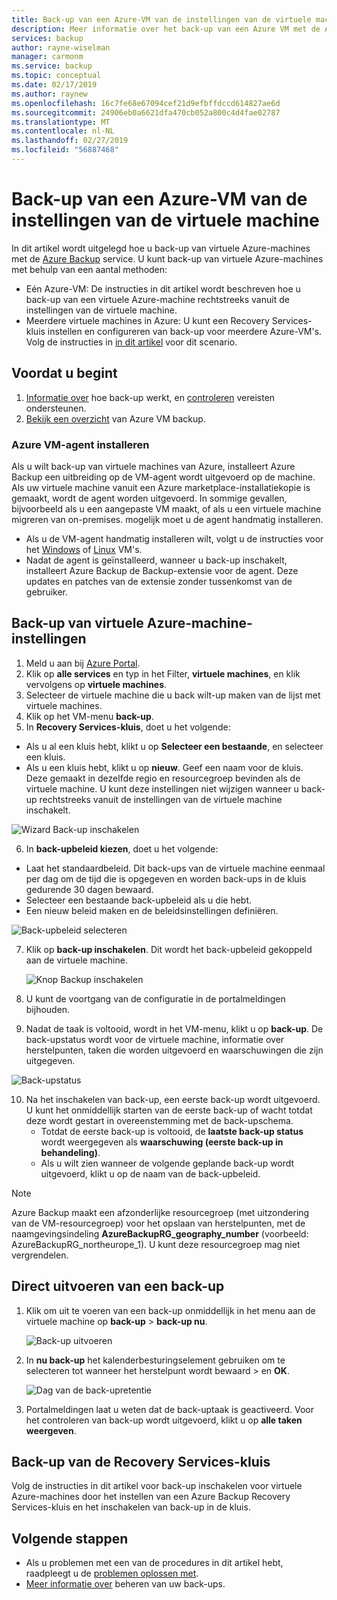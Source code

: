```yaml
---
title: Back-up van een Azure-VM van de instellingen van de virtuele machine met de Azure Backup-service
description: Meer informatie over het back-up van een Azure VM met de Azure Backup-service
services: backup
author: rayne-wiselman
manager: carmonm
ms.service: backup
ms.topic: conceptual
ms.date: 02/17/2019
ms.author: raynew
ms.openlocfilehash: 16c7fe68e67094cef21d9efbffdccd614827ae6d
ms.sourcegitcommit: 24906eb0a6621dfa470cb052a800c4d4fae02787
ms.translationtype: MT
ms.contentlocale: nl-NL
ms.lasthandoff: 02/27/2019
ms.locfileid: "56887468"
---
```

# <a name="back-up-an-azure-vm-from-the-vm-settings"></a>Back-up van een Azure-VM van de instellingen van de virtuele machine

In dit artikel wordt uitgelegd hoe u back-up van virtuele Azure-machines met de [Azure Backup](backup-overview.md) service. U kunt back-up van virtuele Azure-machines met behulp van een aantal methoden:

- Eén Azure-VM: De instructies in dit artikel wordt beschreven hoe u back-up van een virtuele Azure-machine rechtstreeks vanuit de instellingen van de virtuele machine.
- Meerdere virtuele machines in Azure: U kunt een Recovery Services-kluis instellen en configureren van back-up voor meerdere Azure-VM's. Volg de instructies in [in dit artikel](backup-azure-arm-vms-prepare.md) voor dit scenario.

 

## <a name="before-you-start"></a>Voordat u begint

1. [Informatie over](backup-architecture.md#how-does-azure-backup-work) hoe back-up werkt, en [controleren](backup-support-matrix.md#azure-vm-backup-support) vereisten ondersteunen. 
2. [Bekijk een overzicht](backup-azure-vms-introduction.md) van Azure VM backup.

### <a name="azure-vm-agent-installation"></a>Azure VM-agent installeren

Als u wilt back-up van virtuele machines van Azure, installeert Azure Backup een uitbreiding op de VM-agent wordt uitgevoerd op de machine. Als uw virtuele machine vanuit een Azure marketplace-installatiekopie is gemaakt, wordt de agent worden uitgevoerd. In sommige gevallen, bijvoorbeeld als u een aangepaste VM maakt, of als u een virtuele machine migreren van on-premises. mogelijk moet u de agent handmatig installeren. 

- Als u de VM-agent handmatig installeren wilt, volgt u de instructies voor het [Windows](https://docs.microsoft.com/azure/virtual-machines/extensions/agent-windows) of [Linux](https://docs.microsoft.com/azure/virtual-machines/extensions/agent-linux) VM's. 
- Nadat de agent is geïnstalleerd, wanneer u back-up inschakelt, installeert Azure Backup de Backup-extensie voor de agent. Deze updates en patches van de extensie zonder tussenkomst van de gebruiker.

## <a name="back-up-from-azure-vm-settings"></a>Back-up van virtuele Azure-machine-instellingen


1. Meld u aan bij [Azure Portal](https://portal.azure.com/).
2. Klik op **alle services** en typ in het Filter, **virtuele machines**, en klik vervolgens op **virtuele machines**. 
3. Selecteer de virtuele machine die u back wilt-up maken van de lijst met virtuele machines.
4. Klik op het VM-menu **back-up**. 
5. In **Recovery Services-kluis**, doet u het volgende:
  - Als u al een kluis hebt, klikt u op **Selecteer een bestaande**, en selecteer een kluis.
  - Als u een kluis hebt, klikt u op **nieuw**. Geef een naam voor de kluis. Deze gemaakt in dezelfde regio en resourcegroep bevinden als de virtuele machine. U kunt deze instellingen niet wijzigen wanneer u back-up rechtstreeks vanuit de instellingen van de virtuele machine inschakelt.

  ![Wizard Back-up inschakelen](./media/backup-azure-vms-first-look-arm/vm-menu-enable-backup-small.png)

6. In **back-upbeleid kiezen**, doet u het volgende:

  - Laat het standaardbeleid. Dit back-ups van de virtuele machine eenmaal per dag om de tijd die is opgegeven en worden back-ups in de kluis gedurende 30 dagen bewaard.
  - Selecteer een bestaande back-upbeleid als u die hebt.
  - Een nieuw beleid maken en de beleidsinstellingen definiëren.  

  ![Back-upbeleid selecteren](./media/backup-azure-vms-first-look-arm/set-backup-policy.png)

7. Klik op **back-up inschakelen**. Dit wordt het back-upbeleid gekoppeld aan de virtuele machine. 

    ![Knop Backup inschakelen](./media/backup-azure-vms-first-look-arm/vm-management-menu-enable-backup-button.png)

8. U kunt de voortgang van de configuratie in de portalmeldingen bijhouden.
9. Nadat de taak is voltooid, wordt in het VM-menu, klikt u op **back-up**. De back-upstatus wordt voor de virtuele machine, informatie over herstelpunten, taken die worden uitgevoerd en waarschuwingen die zijn uitgegeven.

  ![Back-upstatus](./media/backup-azure-vms-first-look-arm/backup-item-view-update.png)

10. Na het inschakelen van back-up, een eerste back-up wordt uitgevoerd. U kunt het onmiddellijk starten van de eerste back-up of wacht totdat deze wordt gestart in overeenstemming met de back-upschema.
    - Totdat de eerste back-up is voltooid, de **laatste back-up status** wordt weergegeven als **waarschuwing (eerste back-up in behandeling)**.
    - Als u wilt zien wanneer de volgende geplande back-up wordt uitgevoerd, klikt u op de naam van de back-upbeleid.
    
   

> [!NOTE]
> Azure Backup maakt een afzonderlijke resourcegroep (met uitzondering van de VM-resourcegroep) voor het opslaan van herstelpunten, met de naamgevingsindeling **AzureBackupRG_geography_number** (voorbeeld: AzureBackupRG_northeurope_1). U kunt deze resourcegroep mag niet vergrendelen.



## <a name="run-a-backup-immediately"></a>Direct uitvoeren van een back-up 

1. Klik om uit te voeren van een back-up onmiddellijk in het menu aan de virtuele machine op **back-up** > **back-up nu**.

    ![Back-up uitvoeren](./media/backup-azure-vms-first-look-arm/backup-now-update.png)

2. In **nu back-up** het kalenderbesturingselement gebruiken om te selecteren tot wanneer het herstelpunt wordt bewaard > en **OK**.
  
    ![Dag van de back-upretentie](./media/backup-azure-vms-first-look-arm/backup-now-blade-calendar.png)

3. Portalmeldingen laat u weten dat de back-uptaak is geactiveerd. Voor het controleren van back-up wordt uitgevoerd, klikt u op **alle taken weergeven**.




## <a name="back-up-from-the-recovery-services-vault"></a>Back-up van de Recovery Services-kluis

Volg de instructies in dit artikel voor back-up inschakelen voor virtuele Azure-machines door het instellen van een Azure Backup Recovery Services-kluis en het inschakelen van back-up in de kluis.

## <a name="next-steps"></a>Volgende stappen

- Als u problemen met een van de procedures in dit artikel hebt, raadpleegt u de [problemen oplossen met](backup-azure-vms-troubleshoot.md).
- [Meer informatie over](backup-azure-manage-vms.md) beheren van uw back-ups.

